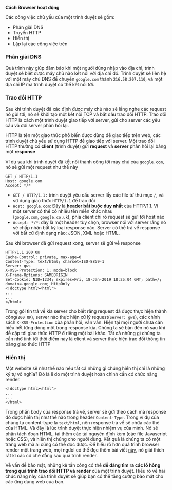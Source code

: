  **Cách Browser hoạt động**

Các công việc chủ yếu của một trình duyệt sẽ gồm:

- Phân giải DNS
- Truyền HTTP
- Hiển thị
- Lặp lại các công việc trên

### Phân giải DNS

Quá trình này giúp đảm bảo khi một người dùng nhập vào địa chỉ, trình duyệt sẽ biết được máy chủ nào kết nối với địa chỉ đó. Trình duyệt sẽ liên hệ với một máy chủ DNS để chuyển `google.com` thành `216.58.207.110`, và một địa chỉ IP mà trình duyệt có thể kết nối tới.

### Trao đổi HTTP

Sau khi trình duyệt đã xác định được máy chủ nào sẽ lắng nghe các request nó gửi tới, nó sẽ khởi tạo một kết nối TCP và bắt đầu trao đổi HTTP. Trao đổi HTTP là cách một trình duyệt giao tiếp với server, gửi cho server các yêu cầu và đợi server phản hồi lại.

HTTP là tên một giao thức phổ biến được dùng để giao tiếp trên web, các trình duyệt chủ yếu sử dụng HTTP để giao tiếp với server. Một trao đổi HTTP thường có **client** (trình duyệt) gửi **request** và **server** phản hồi lại bằng một **response**

Ví dụ sau khi trình duyệt đã kết nối thành công tới máy chủ của `google.com`, nó sẽ gửi một request như thế này

```none
GET / HTTP/1.1
Host: google.com
Accept: */*
```

- `GET / HTTP/1.1:` trình duyệt yêu cầu server lấy các file từ thư mục `/`, và sử dụng giao thức `HTTP/1.1` để trao đổi
- `Host: google.com`: Đây là **header bắt buộc duy nhất** của HTTP/1.1. Vì một server có thể có nhiều tên miền khác nhau (`google.com`, `google.co.uk`), phía client chỉ rõ request sẽ gửi tới host nào
- `Accept: */*`: đây là một header tùy chọn, browser nói với server rằng nó sẽ chấp nhận bất kỳ loại response nào. Server có thể trả về response với bất cứ định dạng nào: JSON, XML hoặc HTML.

Sau khi browser đã gửi request xong, server sẽ gửi về response

```none
HTTP/1.1 200 OK
Cache-Control: private, max-age=0
Content-Type: text/html; charset=ISO-8859-1
Server: gws
X-XSS-Protection: 1; mode=block
X-Frame-Options: SAMEORIGIN
Set-Cookie: NID=1234; expires=Fri, 18-Jan-2019 18:25:04 GMT; path=/; domain=.google.com; HttpOnly
<!doctype html><html">
...
...
</html>
```

Trong gói tin trả về kia server cho biết rằng request đã được thực hiện thành công(`200 OK`), server nào thực hiện xử lý request(`Server: gws`), các chính sách `X-XSS-Protection` của phản hồi, vân vân. Hiện tại mọi người chưa cần hiểu hết từng dòng một trong response kia. Chúng ta sẽ bàn đến nó sau khi đề cập tới giao thức HTTP ở riêng một bài khác. Tất cả những gì chúng ta cần nhớ tính tới thời điểm này là client và server thực hiện trao đổi thông tin bằng giao thức HTTP

### Hiển thị

Một website sẽ như thế nào nếu tất cả những gì chúng hiển thị chỉ là những ký tự vô nghĩa? Đó là lí do một trình duyệt hoàn chỉnh cần có chức năng render.

```none
<!doctype html><html">
...
...
</html>
```

Trong phần body của response trả về, server sẽ gửi theo cách mà response đó được hiển thị như thế nào trong header `Content-Type`. Trong ví dụ của chúng ta content-type là `text/html`, nên response trả về sẽ chứa các thẻ của HTML. Và đây là lúc trình duyệt thực hiện nhiệm vụ của mình. Nó sẽ phân tách đoạn HTML, tải thêm các tài nguyên đính kèm (các file Javascript hoặc CSS), và hiển thị chúng cho người dùng. Kết quả là chúng ta có một trang web mà ai cũng có thể đọc được. Để hiểu rõ hơn quá trình browser render một trang web, mọi người có thể đọc thêm bài viết [này](https://github.com/alex/what-happens-when), nó giải thích rất kĩ các cơ chế đằng sau quá trình render.

Về vấn đề bảo mật, những kẻ tấn công có thể **dễ dàng tìm ra các lỗ hổng trong quá trình trao đổi HTTP và render** của một trình duyệt. Hiểu rõ về hai chức năng này của trình duyệt sẽ giúp bạn có thể tăng cường bảo mật cho các ứng dụng web của bạn.
